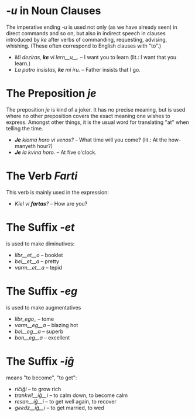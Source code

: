 # *-u* in Noun Clauses

The imperative ending *-u* is used not only (as we have already seen) in direct commands and so on, but also in indirect speech in clauses introduced by *ke* after verbs of commanding, requesting, advising, whishing. (These often correspond to English clauses with "to".)

- *Mi deziras, __ke__ vi lern__u__.* – I want you to learn (lit.: I want that you learn.)
- *La patro insistas, __ke__ mi iru.* – Father insists that I go.

# The Preposition *je*

The preposition *je* is kind of a joker. It has no precise meaning, but is used where no other preposition covers the exact meaning one wishes to express. Amongst other things, it is the usual word for translating "at" when telling the time.

- *__Je__ kioma horo vi venos?* – What time will you come? (lit.: At the how-manyeth hour?)
- *__Je__ la kvina horo.* – At five o'clock.


# The Verb *Farti*

This verb is mainly used in the expression:

- *Kiel vi __fartas__?* – How are you?


# The Suffix *-et*

is used to make diminutives:

- *libr__et__o* – booklet
- *bel__et__a*  – pretty
- *varm__et__a* – tepid


# The Suffix *-eg*

is used to make augmentatives

- *libr_ego_*    – tome
- *varm__eg__a*  – blazing hot
- *bel__eg__a*   – superb
- *bon__eg__a*   – excellent


# The Suffix *-iĝ*

means "to become", "to get":

- *riĉiĝi*          – to grow rich
- *trankvil__iĝ__i* – to calm down, to become calm
- *resan__iĝ__i*    – to get well again, to recover
- *geedz__iĝ__i*    – to get married, to wed
 

